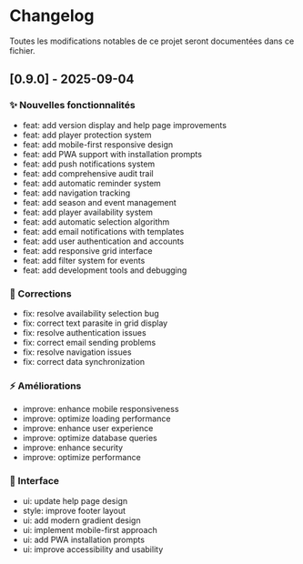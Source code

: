 # Changelog

Toutes les modifications notables de ce projet seront documentées dans ce fichier.

## [0.9.0] - 2025-09-04

### ✨ Nouvelles fonctionnalités
- feat: add version display and help page improvements
- feat: add player protection system
- feat: add mobile-first responsive design
- feat: add PWA support with installation prompts
- feat: add push notifications system
- feat: add comprehensive audit trail
- feat: add automatic reminder system
- feat: add navigation tracking
- feat: add season and event management
- feat: add player availability system
- feat: add automatic selection algorithm
- feat: add email notifications with templates
- feat: add user authentication and accounts
- feat: add responsive grid interface
- feat: add filter system for events
- feat: add development tools and debugging

### 🐛 Corrections
- fix: resolve availability selection bug
- fix: correct text parasite in grid display
- fix: resolve authentication issues
- fix: correct email sending problems
- fix: resolve navigation issues
- fix: correct data synchronization

### ⚡ Améliorations
- improve: enhance mobile responsiveness
- improve: optimize loading performance
- improve: enhance user experience
- improve: optimize database queries
- improve: enhance security
- improve: optimize performance

### 🎨 Interface
- ui: update help page design
- style: improve footer layout
- ui: add modern gradient design
- ui: implement mobile-first approach
- ui: add PWA installation prompts
- ui: improve accessibility and usability
